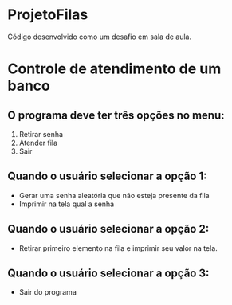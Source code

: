 # ProjetoFilas
Código desenvolvido como um desafio em sala de aula.

# Controle de atendimento de um banco

## O programa deve ter três opções no menu:
1. Retirar senha
2. Atender fila
3. Sair

## Quando o usuário selecionar a opção 1:
- Gerar uma senha aleatória que não esteja presente da fila
- Imprimir na tela qual a senha

## Quando o usuário selecionar a opção 2:
- Retirar primeiro elemento na fila e imprimir seu valor na tela.

## Quando o usuário selecionar a opção 3:
- Sair do programa
